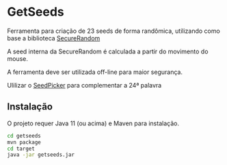 # GetSeeds

Ferramenta para criação de 23 seeds de forma randômica, utilizando como base a biblioteca 
[SecureRandom](https://docs.oracle.com/en/java/javase/17/docs/api/java.base/java/security/SecureRandom.html)

A seed interna da SecureRandom é calculada a partir do movimento do mouse.

A ferramenta deve ser utilizada off-line para maior segurança.

Ulilizar o [SeedPicker](https://seedpicker.net/calculator/last-word.html) para complementar a 24ª palavra

## Instalação

O projeto requer Java 11 (ou acima) e Maven para instalação.


```sh
cd getseeds
mvn package
cd target
java -jar getseeds.jar
```

